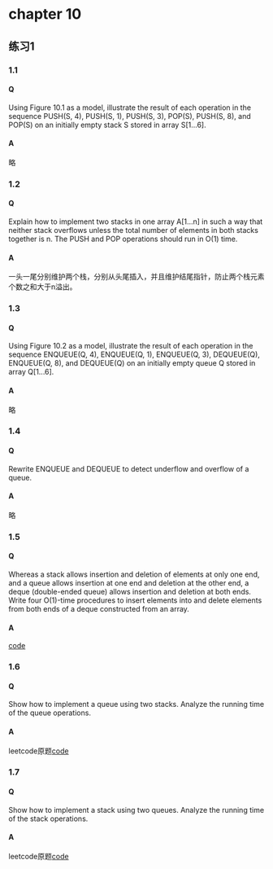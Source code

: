 # chapter 10

## 练习1
### 1.1
#### Q 
Using Figure 10.1 as a model, illustrate the result of each operation in the sequence PUSH(S, 4), PUSH(S, 1), PUSH(S, 3), POP(S), PUSH(S, 8), and POP(S) on an initially empty stack S stored in array S[1...6].

#### A
略
### 1.2
#### Q 
Explain how to implement two stacks in one array A[1...n] in such a way that neither stack overflows unless the total number of elements in both stacks together is n. The PUSH and POP operations should run in O(1) time.
#### A
一头一尾分别维护两个栈，分别从头尾插入，并且维护结尾指针，防止两个栈元素个数之和大于n溢出。
### 1.3
#### Q 
Using Figure 10.2 as a model, illustrate the result of each operation in the sequence ENQUEUE(Q, 4), ENQUEUE(Q, 1), ENQUEUE(Q, 3), DEQUEUE(Q), ENQUEUE(Q, 8), and DEQUEUE(Q) on an initially empty queue Q stored in array Q[1...6].
#### A
略
### 1.4
#### Q 
Rewrite ENQUEUE and DEQUEUE to detect underflow and overflow of a queue.

#### A
略
### 1.5
#### Q 
Whereas a stack allows insertion and deletion of elements at only one end, and a queue allows insertion at one end and deletion at the other end, a deque (double-ended queue) allows insertion and deletion at both ends. Write four O(1)-time procedures to insert elements into and delete elements from both ends of a deque constructed from an array.
#### A
[code](https://github.com/swananan/Wu-Algorithm/blob/master/Data_Structures_and_Algorithms/Queue/deque.h)

### 1.6
#### Q 
Show how to implement a queue using two stacks. Analyze the running time of the queue operations.
#### A

leetcode原题[code](https://github.com/swananan/Wu-Algorithm/blob/master/Leetcode/232_ImplementQueueusingStacks.cc)

### 1.7
#### Q 
Show how to implement a stack using two queues. Analyze the running time of the stack operations.
#### A
leetcode原题[code](https://github.com/swananan/Wu-Algorithm/blob/master/Leetcode/225_ImplementStackusingQueues.cc)
